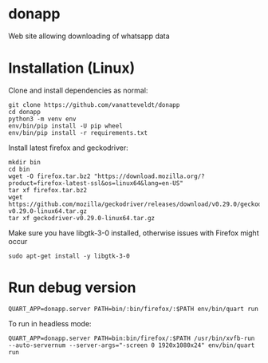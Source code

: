 # donapp
Web site allowing downloading of whatsapp data


# Installation (Linux)

Clone and install dependencies as normal:

```{sh}
git clone https://github.com/vanatteveldt/donapp
cd donapp
python3 -m venv env
env/bin/pip install -U pip wheel
env/bin/pip install -r requirements.txt
```

Install latest firefox and geckodriver:

```{sh}
mkdir bin
cd bin
wget -O firefox.tar.bz2 "https://download.mozilla.org/?product=firefox-latest-ssl&os=linux64&lang=en-US"
tar xf firefox.tar.bz2
wget https://github.com/mozilla/geckodriver/releases/download/v0.29.0/geckodriver-v0.29.0-linux64.tar.gz
tar xf geckodriver-v0.29.0-linux64.tar.gz      
```

Make sure you have libgtk-3-0 installed, otherwise issues with Firefox might occur
```
sudo apt-get install -y libgtk-3-0
```

# Run debug version

```{sh}
QUART_APP=donapp.server PATH=bin/:bin/firefox/:$PATH env/bin/quart run
```

To run in headless mode:
```{sh}
QUART_APP=donapp.server PATH=bin:bin/firefox/:$PATH /usr/bin/xvfb-run --auto-servernum --server-args="-screen 0 1920x1080x24" env/bin/quart run
```
